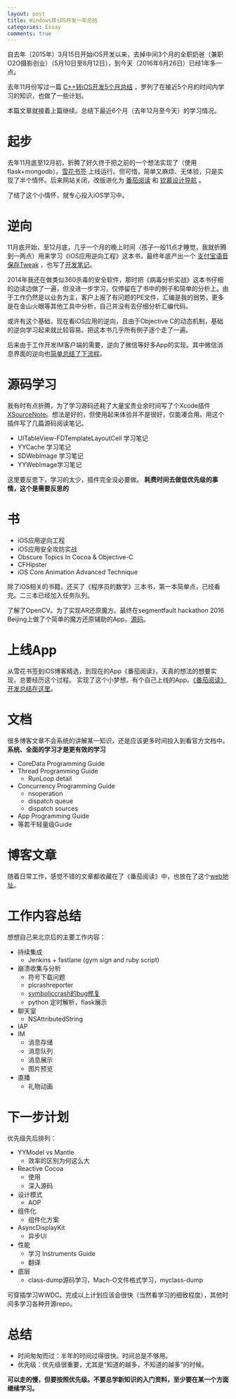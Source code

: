 ```yaml
---
layout: post
title: Windows转iOS开发一年总结
categories: Essay
comments: true
---
```









自去年（2015年）3月15日开始iOS开发以来，去掉中间3个月的全职奶爸（兼职O2O摄影创业）（5月10日至8月12日），到今天（2016年6月26日）已经1年多一点。

去年11月份写过一篇 [C++转iOS开发5个月总结](https://everettjf.github.io/2015/11/18/the-past-4-months-ios-develop-for-me) ，罗列了在接近5个月的时间内学习的知识，也做了一些计划。

本篇文章就接着上篇继续。总结下最近6个月（去年12月至今天）的学习情况。

<!-- more -->


# 起步

去年11月底至12月初，折腾了好久终于把之前的一个想法实现了（使用flask+mongodb）。[雪花书签](https://everettjf.github.io/2015/12/13/snows_link_tutorial) 上线运行。但可惜，简单又麻烦、无体验，只是实现了半个情怀。后来网站关闭，改版进化为 [番茄阅读](https://everettjf.github.io/2016/05/13/how-to-write-a-simple-feed-reader) 和 [钦慕设计导航](https://admire.so) 。

了结了这个小情怀，就专心投入iOS学习中。


# 逆向

11月底开始，至12月底，几乎一个月的晚上时间（孩子一般11点才睡觉，我就折腾到一两点）用来学习《iOS应用逆向工程》这本书，最终年底产出一个 [支付宝语音保存Tweak](https://github.com/everettjf/Yolobroccoli/AlipayWalletChatVoiceSaver) ，也写了[开发笔记](https://everettjf.github.io/2015/12/29/tweak-for-alipay-wallet-chat-voice-save)。

2014年我还在做类似360杀毒的安全软件，那时把《病毒分析实战》这本书仔细的边读边做了一遍，但没进一步学习，仅停留在了书中的例子和简单的分析上。由于工作仍然是以业务为主，客户上报了有问题的PE文件，汇编是我的弱势，更多是在金山火眼等其他工具中分析，自己并没有去仔细分析汇编代码。

或许有这个基础，现在看iOS应用的逆向，且由于Objective C的动态机制，基础的逆向学习起来就比较容易。把这本书几乎所有例子逐个走了一遍。


后来由于工作开发IM客户端的需要，逆向了微信等好多App的实现。其中微信消息界面的逆向也[简单总结了下流程](https://everettjf.github.io/2016/06/19/reverse-explore-wechat-message-design)。


# 源码学习

我有时有点折腾，为了学习源码还耗了大量宝贵业余时间写了个Xcode插件 [XSourceNote](https://everettjf.github.io/2016/02/16/xsourcenote-dev)。想法是好的，但使用起来体验并不是很好，仅能凑合用。用这个插件写了几篇源码阅读笔记。

- UITableView-FDTemplateLayoutCell 学习笔记
- YYCache 学习笔记
- SDWebImage 学习笔记
- YYWebImage学习笔记

这里要反思下，学习的太少，插件完全没必要做。
**耗费时间去做低优先级的事情，这个是需要反思的**


# 书

- iOS应用逆向工程
- iOS应用安全攻防实战
- Obscure Topics In Cocoa & Objective-C
- CFHipster
- iOS Core Animation Advanced Technique

除了iOS相关的书籍，还买了《程序员的数学》三本书，第一本简单点，已经看完。二三本已经加入任务队列。

了解了OpenCV。为了实现AR还原魔方。最终在segmentfault hackathon 2016 Beijing上做了个简单的魔方还原辅助的App。[源码](https://github.com/xfteam/xfrubiks)。


# 上线App

从雪花书签到iOS博客精选，到现在的App《番茄阅读》，天真的想法的想要实现，总要经历这个过程。
实现了这个小梦想。有个自己上线的App。[《番茄阅读》开发总结在这里](https://everettjf.github.io/2016/05/13/how-to-write-a-simple-feed-reader)。



# 文档

很多博客文章不会系统的讲解某一知识，还是应该更多时间投入到看官方文档中。**系统、全面的学习才是更有效的学习**

- CoreData Programming Guide
- Thread Programming Guide
	- RunLoop detail
- Concurrency Programming Guide
	- nsoperation
	- dispatch queue
	- dispatch sources
- App Programming Guide
- 等若干轻量级Guide

# 博客文章

随着日常工作，感觉不错的文章都收藏在了《番茄阅读》中，也放在了这个[web地址](http://iosblog.cc/a/2/)。


# 工作内容总结

想想自己来北京后的主要工作内容：

- 持续集成
	- Jenkins + fastlane (gym sign and ruby script)
- 崩溃收集与分析
	- 符号下载问题
	- plcrashreporter
	- [symboliccrash的bug修复](https://everettjf.github.io/2016/05/10/symbolicatecrash-deadloop-bug)
	- python 定时解析，flask展示
- 聊天室
	- NSAttributedString
- IAP
- IM
	- 消息存储
	- 消息队列
	- 消息展示
	- 图片预览
- 直播
	- 礼物动画


# 下一步计划

优先级先后排列：

- YYModel vs Mantle
	- 效率的区别为何这么大
- Reactive Cocoa
	- 使用
	- 深入源码
- 设计模式
	- AOP
- 组件化
	- 组件化方案
- AsyncDisplayKit
	- 异步UI
- 性能
	- 学习 Instruments Guide
	- 翻译
- 底层
	- class-dump源码学习，Mach-O文件格式学习，myclass-dump

可穿插学习WWDC。完成以上计划应该会很快（当然看学习的细致程度），其他时间多学习各种开源repo。



# 总结

- 时间匆匆而过：半年的时间过得很快。时间总是不够用。
- 优先级：优先级很重要，尤其是“知道的越多，不知道的越多”的时候。

**可以走的慢，但要按照优先级。不要总学新知识的入门资料，至少要在某一个方面继续学习。**


